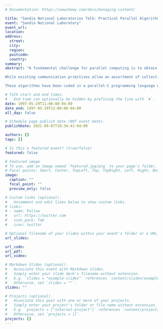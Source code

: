 ```yaml
---
# Documentation: https://wowchemy.com/docs/managing-content/

title: "Sandia National Laboratories Talk: Practical Parallel Algorithms for Combiantorial Problems, Data Communication, and Image Processing Applications"
event: "Sandia National Laboratory"
event_url:
location:
address:
  street:
  city:
  region:
  postcode:
  country:
summary:
abstract: "A fundamental challenge for parallel computing is to obtain high-level, architecture independet, algorithms which efficiently execute on general-purpose parallel machines. With the emergence of message passing standards such as MPI, it has become easier to design portable parallel algorithms making use of these primitives. We introduce our model for parallel computation and a number of techniques that allow us to derive scalable and efficient algorithms for data communication, solving combinatorial problems, and image processing applications.

While existing communication primitives allow an assortment of collective communication routines, they do not handle an important communication event when most or all processors have non-uniformly sized personalized messages to exchange with each other. This talk will focus on this event, called an 'h-relation', whose efficient implementation will allow high performance implementations of a large class of algorithms. While most previous h-relation algorithms use randomization, this talk presents a new deterministic approach for h-relation personalized communciation with asymptotically optimal complexity (for h >= p^2). As an application, we present an efficient algorithm for stable integer sorting.

These algorithms have been coded in a parallel-C programming language which follows the SPMD (single program mulitple data) paradigm, and run on a variety of parallel machines, such as, the Cray Research T3D, IBM SP-2, TMC CM-5, Intel Paragon, Meiko Scientific CS-2, and clusters of workstations. Our experimental results are consistent with the theoretical analyses and illustrate the scalability and efficiency of our algorithms across different platforms. In fact, they seem to outperform all similar algorithms known to the authors on these platforms."

# Talk start and end times.
#   End time can optionally be hidden by prefixing the line with `#`.
date: 1997-05-29T11:00:00-04:00
date_end: 1997-05-29T12:00:00-04:00
all_day: false

# Schedule page publish date (NOT event date).
publishDate: 2021-09-07T10:34:41-04:00

authors: []
tags: []

# Is this a featured event? (true/false)
featured: false

# Featured image
# To use, add an image named `featured.jpg/png` to your page's folder. 
# Focal points: Smart, Center, TopLeft, Top, TopRight, Left, Right, BottomLeft, Bottom, BottomRight.
image:
  caption: ""
  focal_point: ""
  preview_only: false

# Custom links (optional).
#   Uncomment and edit lines below to show custom links.
# links:
# - name: Follow
#   url: https://twitter.com
#   icon_pack: fab
#   icon: twitter

# Optional filename of your slides within your event's folder or a URL.
url_slides:

url_code:
url_pdf:
url_video:

# Markdown Slides (optional).
#   Associate this event with Markdown slides.
#   Simply enter your slide deck's filename without extension.
#   E.g. `slides = "example-slides"` references `content/slides/example-slides.md`.
#   Otherwise, set `slides = ""`.
slides: ""

# Projects (optional).
#   Associate this post with one or more of your projects.
#   Simply enter your project's folder or file name without extension.
#   E.g. `projects = ["internal-project"]` references `content/project/deep-learning/index.md`.
#   Otherwise, set `projects = []`.
projects: []
---
```



